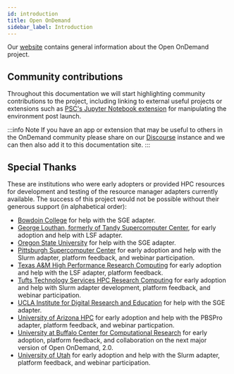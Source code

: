 ```yaml
---
id: introduction
title: Open OnDemand
sidebar_label: Introduction
---
```

Our [website](https://osc.github.io/Open-OnDemand/) contains general
information about the Open OnDemand project.

Community contributions
-----------------------

Throughout this documentation we will start highlighting community
contributions to the project, including linking to external useful
projects or extensions such as [PSC\'s Jupyter Notebook
extension](https://github.com/PSC-PublicHealth/pha-nbextensions) for
manipulating the environment post launch.

:::info Note
If you have an app or extension that may be useful to others in the
OnDemand community please share on our
[Discourse](https://discourse.osc.edu/c/open-ondemand) instance and we
can then also add it to this documentation site.
:::

Special Thanks
--------------

These are institutions who were early adopters or provided HPC resources
for development and testing of the resource manager adapters currently
available. The success of this project would not be possible without
their generous support (in alphabetical order):

-   [Bowdoin
    College](https://www.bowdoin.edu/it/resources/high-performance-computing.html)
    for help with the SGE adapter.
-   [George Louthan, formerly of Tandy Supercomputer
    Center](http://www.ou.edu/oscer/people), for early adoption and help
    with LSF adapter.
-   [Oregon State University](https://oregonstate.edu/) for help with
    the SGE adapter.
-   [Pittsburgh Supercomputer Center](https://www.psc.edu/) for early
    adoption and help with the Slurm adapter, platform feedback, and
    webinar participation.
-   [Texas A&M High Performance Research
    Computing](https://hprc.tamu.edu/) for early adoption and help with
    the LSF adapter, platform feedback.
-   [Tufts Technology Services HPC Research
    Computing](https://it.tufts.edu/it-computing/technology-research/high-performance-computing-tufts-research-cluster)
    for early adoption and help with Slurm adapter development, platform
    feedback, and webinar participation.
-   [UCLA Institute for Digital Research and
    Education](https://idre.ucla.edu/resources/hpc) for help with the
    SGE adapter.
-   [University of Arizona
    HPC](https://it.arizona.edu/service/high-performance-computing) for
    early adoption and help with the PBSPro adapter, platform feedback,
    and webinar particpation.
-   [University at Buffalo Center for Computational
    Research](http://www.buffalo.edu/ccr.html) for early adoption,
    platform feedback, and collaboration on the next major version of
    Open OnDemand, 2.0.
-   [University of Utah](https://www.chpc.utah.edu/) for early adoption
    and help with the Slurm adapter, platform feedback, and webinar
    participation.

